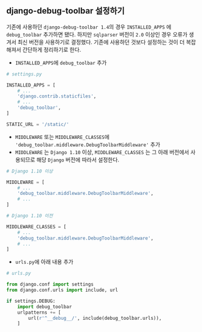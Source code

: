 ## django-debug-toolbar 설정하기

기존에 사용하던 `django-debug-toolbar 1.4`의 경우 `INSTALLED_APPS` 에 `debug_toolbar` 추가하면 됐다. 하지만 `sqlparser` 버전이 `2.0` 이상인 경우 오류가 생겨서 최신 버전을 사용하기로 결정했다. 기존에 사용하던 것보다 설정하는 것이 더 복잡해져서 간단하게 정리하기로 한다.  


- `INSTALLED_APPS`에 `debug_toolbar` 추가

```python
# settings.py

INSTALLED_APPS = [
    # ...
    'django.contrib.staticfiles',
    # ...
    'debug_toolbar',
]

STATIC_URL = '/static/'
```

- `MIDDLEWARE` 또는 `MIDDLEWARE_CLASSES`에 `'debug_toolbar.middleware.DebugToolbarMiddleware'` 추가
- `MIDDLEWARE` 는 `Django 1.10` 이상, `MIDDLEWARE_CLASSES` 는 그 아래 버전에서 사용되므로 해당 `Django` 버전에 따라서 설정한다.

```python
# Django 1.10 이상

MIDDLEWARE = [
    # ...
    'debug_toolbar.middleware.DebugToolbarMiddleware',
    # ...
]
```

```python
# Django 1.10 이전

MIDDLEWARE_CLASSES = [
    # ...
    'debug_toolbar.middleware.DebugToolbarMiddleware',
    # ...
]
```

- `urls.py`에 아래 내용 추가
```python
# urls.py

from django.conf import settings
from django.conf.urls import include, url

if settings.DEBUG:
    import debug_toolbar
    urlpatterns += [
        url(r'^__debug__/', include(debug_toolbar.urls)),
    ]
```

